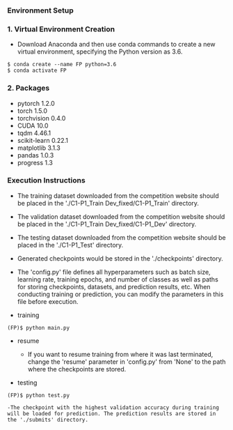 ### Environment Setup

### 1. Virtual Environment Creation
- Download Anaconda and then use conda commands to create a new virtual environment, specifying the Python version as 3.6.
```
$ conda create --name FP python=3.6
$ conda activate FP
```

### 2. Packages
- pytorch 1.2.0
- torch 1.5.0
- torchvision 0.4.0
- CUDA 10.0
- tqdm 4.46.1
- scikit-learn 0.22.1
- matplotlib 3.1.3
- pandas 1.0.3
- progress 1.3

### Execution Instructions
- The training dataset downloaded from the competition website should be placed in the './C1-P1_Train Dev_fixed/C1-P1_Train' directory.
- The validation dataset downloaded from the competition website should be placed in the './C1-P1_Train Dev_fixed/C1-P1_Dev' directory.
- The testing dataset downloaded from the competition website should be placed in the './C1-P1_Test' directory.
- Generated checkpoints would be stored in the './checkpoints' directory.
- The 'config.py' file defines all hyperparameters such as batch size, learning rate, training epochs, and number of classes as well as paths for storing checkpoints, datasets, and prediction results, etc. When conducting training or prediction, you can modify the parameters in this file before execution.


- training
```
(FP)$ python main.py
```

- resume
	- If you want to resume training from where it was last terminated, change the 'resume' parameter in 'config.py' from 'None' to the path where the checkpoints are stored.

- testing
```
(FP)$ python test.py
```
	-The checkpoint with the highest validation accuracy during training will be loaded for prediction. The prediction results are stored in the './submits' directory.
